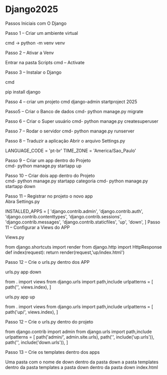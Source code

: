 # Django2025
 
Passos Iniciais com O Django

Passo 1 – Criar um ambiente virtual

cmd → python -m venv venv

Passo 2 – Ativar a Venv

Entrar na pasta Scripts
cmd – Activate

Passo 3 – Instalar o Django

cmd

pip install django

Passo 4 – criar um projeto
cmd
django-admin startproject 2025

Passo5 – Criar o Banco de dados
cmd- python manage.py migrate

Passo 6 – Criar o Super usuário
cmd- python manage.py createsuperuser

Passo 7 – Rodar o servidor
cmd- python manage.py runserver

Passo 8 – Traduzir a aplicação
Abrir o arquivo Settings.py

LANGUAGE_CODE = 'pt-br'
TIME_ZONE = 'America/Sao_Paulo'

Passo 9 – Criar um app dentro do Projeto  
cmd- python manage.py startapp up 

Passo 10 – Criar dois app dentro do Projeto  
cmd- python manage.py startapp categoria 
cmd- python manage.py startapp down

Passo 11 – Registrar no projeto o novo app  
Abra Settings.py

INSTALLED_APPS = [
    'django.contrib.admin',
    'django.contrib.auth',
    'django.contrib.contenttypes',
    'django.contrib.sessions',
    'django.contrib.messages',
    'django.contrib.staticfiles',
'up',
'down',
]
Passo 11 – Configurar a Views do APP

Views.py

from django.shortcuts import render
from django.http import HttpResponse
def index(request):
    return render(request,'up/index.html')


Passo 12 – Crie o urls.py dentro dos  APP

urls.py  app down

from . import views
from django.urls import path,include
urlpatterns = [
path('', views.index),
]


urls.py  app up

from . import views
from django.urls import path,include
urlpatterns = [
path('up/', views.index),
]

Passo 12 – Crie o urls.py dentro do projeto

from django.contrib import admin
from django.urls import path,include
urlpatterns = [
    path('admin/', admin.site.urls),
    path('', include('up.urls')),
    path('', include('down.urls')),
]


Passo 13 – Crie os templates dentro dos apps

Uma pasta com o nome de down
dentro da pasta down a pasta templates
dentro da pasta templates a pasta down
dentro da pasta down index.html



